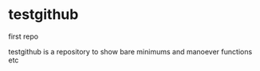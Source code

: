 # testgithub
first repo

testgithub is a repository to show bare minimums and manoever functions etc
 
